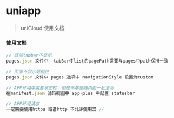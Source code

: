 <!--
 * @Description: uniapp文档
 * @Author: panrui
 * @Date: 2021-05-20 16:44:03
 * @LastEditTime: 2022-12-07 17:08:20
 * @LastEditors: panrui
 * 不忘初心,不负梦想
-->

# uniapp

> uniCloud 使用文档

#### 使用文档

```js
// 底部tabbar不显示
pages.json 文件中  tabBar中list的pagePath需要与pages中path保持一致

// 页面不显示导航栏
pages.json 文件中 pages 选项中 navigationStyle 设置为custom

// APP环境中需要状态栏，但是不希望随页面一起滚动
在manifest.json 源码视图中 app-plus 中配置 statusbar

// APP环境请求
一定需要使用https 或者http 不允许使用双 //
```
